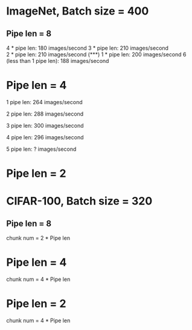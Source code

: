 # ImageNet, Batch size = 400

##  Pipe len = 8

4 * pipe len: 180 images/second
3 * pipe len: 210 images/second   
2 * pipe len: 210 images/second (***)
1 * pipe len: 200 images/second
6 (less than 1 pipe len): 188 images/second

# Pipe len = 4

1 pipe len: 264 images/second

2 pipe len: 288 images/second

3 pipe len: 300 images/second

4 pipe len: 296 images/second

5 pipe len: ?   images/second
# Pipe len = 2



# CIFAR-100, Batch size = 320

##  Pipe len = 8
chunk num = 2 * Pipe len

# Pipe len = 4
chunk num = 4 * Pipe len

# Pipe len = 2
chunk num = 4 * Pipe len
